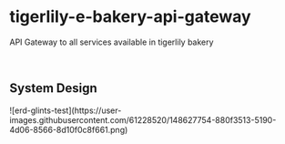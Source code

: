 # tigerlily-e-bakery-api-gateway

<p>API Gateway to all services available in tigerlily bakery</p>
<br>
<h2>System Design</h2>
![erd-glints-test](https://user-images.githubusercontent.com/61228520/148627754-880f3513-5190-4d06-8566-8d10f0c8f661.png)

